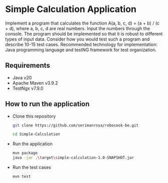 # Simple Calculation Application

Implement a program that calculates the function A(a, b, c, d) = (a + b) / (c + d), where a, b, c, d are real numbers. Input the numbers through the console. The program should be implemented so that it is robust to different types of input data. Consider how you would test such a program and describe 10-15 test cases. Recommended technology for implementation: Java programming language and testNG framework for test organization.

## Requirements
- Java v20
- Apache Maven v3.9.2
- TestNgx v7.9.0

## How to run the application
-  Clone this repository

    ```bash
    git clone https://github.com/serimanrnsa/robocook-be.git

    cd Simple-Calculation
    ```
- Run the application
  ```bash
  mvn package
  java -jar .\target\simple-calculation-1.0-SNAPSHOT.jar
  ```
- Run the test cases
  ```bash
  mvn test
  ```
